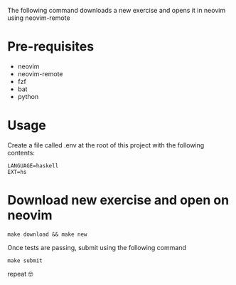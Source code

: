 The following command downloads a new exercise and opens it in neovim using neovim-remote

# Pre-requisites
- neovim
- neovim-remote
- fzf
- bat
- python

# Usage
Create a file called .env at the root of this project with the following contents:
```
LANGUAGE=haskell
EXT=hs
```

# Download new exercise and open on neovim
```
make download && make new
```

Once tests are passing, submit using the following command
```
make submit
```

repeat 🤓
